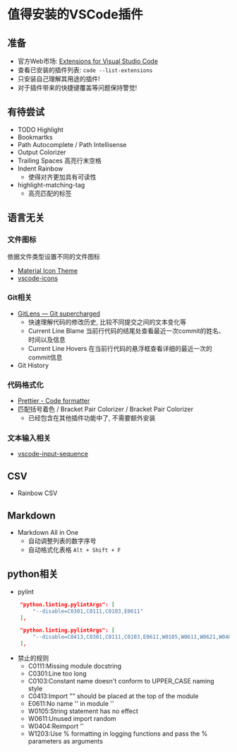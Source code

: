 # 值得安装的VSCode插件

## 准备

- 官方Web市场: [Extensions for Visual Studio Code](https://marketplace.visualstudio.com/vscode)
- 查看已安装的插件列表: `code --list-extensions`
- 只安装自己理解其用途的插件!
- 对于插件带来的快捷键覆盖等问题保持警觉!

## 有待尝试

- TODO Highlight
- Bookmartks
- Path Autocomplete / Path Intellisense
- Output Colorizer
- Trailing Spaces 高亮行末空格
- Indent Rainbow
  - 使得对齐更加具有可读性
- highlight-matching-tag
  - 高亮匹配的标签 

## 语言无关

### 文件图标

依据文件类型设置不同的文件图标

- [Material Icon Theme](https://marketplace.visualstudio.com/items?itemName=PKief.material-icon-theme)
- [vscode-icons](https://marketplace.visualstudio.com/items?itemName=vscode-icons-team.vscode-icons)


### Git相关

- [GitLens — Git supercharged](https://marketplace.visualstudio.com/items?itemName=eamodio.gitlens)
  - 快速理解代码的修改历史, 比较不同提交之间的文本变化等
  + Current Line Blame
    当前行代码的结尾处查看最近一次commit的姓名、时间以及信息
  + Current Line Hovers
    在当前行代码的悬浮框查看详细的最近一次的commit信息
- Git History

### 代码格式化
- [Prettier - Code formatter](https://marketplace.visualstudio.com/items?itemName=esbenp.prettier-vscode)
- 匹配括号着色 / Bracket Pair Colorizer / Bracket Pair Colorizer
  - 已经包含在其他插件功能中了, 不需要额外安装

### 文本输入相关

- [vscode-input-sequence](https://marketplace.visualstudio.com/items?itemName=tomoki1207.vscode-input-sequence)

## CSV

- Rainbow CSV
  
## Markdown

- Markdown All in One
  + 自动调整列表的数字序号
  + 自动格式化表格
    `Alt + Shift + F`

## python相关

- pylint

```json
    "python.linting.pylintArgs": [
        "--disable=C0301,C0111,C0103,E0611"
    ],

    "python.linting.pylintArgs": [
        "--disable=C0413,C0301,C0111,C0103,E0611,W0105,W0611,W0621,W0404"
    ],
```

- 禁止的规则
  - C0111:Missing module docstring
  - C0301:Line too long
  - C0103:Constant name doesn't conform to UPPER_CASE naming style
  - C0413:Import "" should be placed at the top of the module
  - E0611:No name '' in module ''
  - W0105:String statement has no effect
  - W0611:Unused import random
  - W0404:Reimport ''
  - W1203:Use % formatting in logging functions and pass the % parameters as arguments
